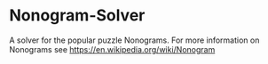 # Nonogram-Solver
A solver for the popular puzzle Nonograms. For more information on Nonograms see https://en.wikipedia.org/wiki/Nonogram
